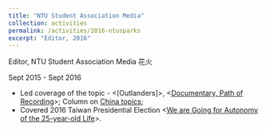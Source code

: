 ```yaml
---
title: "NTU Student Association Media"
collection: activities
permalink: /activities/2016-ntusparks
excerpt: "Editor, 2016"
---
```


Editor, NTU Student Association Media 花火

Sept 2015 - Sept 2016


- Led coverage of the topic - <[Outlanders]>, <[Documentary, Path of Recording](https://issuu.com/ntusparks/docs/27)>; Column on [China topics](https://sparks.ntustudents.org/4045/);
- Covered 2016 Taiwan Presidential Election <[We are Going for Autonomy of the 25-year-old Life](https://issuu.com/ntusparks/docs/______25____)>.
